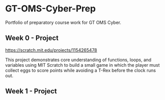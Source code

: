 # GT-OMS-Cyber-Prep
Portfolio of preparatory course work for GT OMS Cyber.

## Week 0 - Project

https://scratch.mit.edu/projects/1154265478

This project demonstrates core understanding of functions, loops, and variables using MIT Scratch to build a small game in which the player must collect eggs to score points while avoiding a T-Rex before the clock runs out.

## Week 1 - Project
